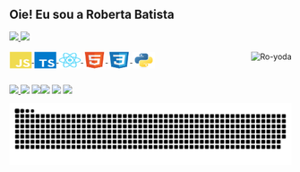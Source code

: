 ## Oie! Eu sou a Roberta Batista 
 
<div>
<a href="https://github.com/RobertaBatista">
<img height="180em" src="https://github-readme-stats.vercel.app/api?username=RobertaBatista&show_icons=true&theme=dracula&include_all_commits=true&count_private=true"/>
  <img height="180em" src="https://github-readme-stats.vercel.app/api/top-langs/?username=RobertaBatista&layout=compact&langs_count=7&theme=dracula"/>

</div>

<div style="display: inline_block"><br>
<img align="center" alt="Ro-Js" height="30" width="40" src="https://raw.githubusercontent.com/devicons/devicon/master/icons/javascript/javascript-plain.svg">
<img align="center" alt="Ro-Ts" height="30" width="40" src="https://raw.githubusercontent.com/devicons/devicon/master/icons/typescript/typescript-plain.svg">
<img align="center" alt="Ro-React" height="30" width="40" src="https://raw.githubusercontent.com/devicons/devicon/master/icons/react/react-original.svg">
<img align="center" alt="Ro-HTML" height="30" width="40" src="https://raw.githubusercontent.com/devicons/devicon/master/icons/html5/html5-original.svg">
<img align="center" alt="Ro-CSS" height="30" width="40" src="https://raw.githubusercontent.com/devicons/devicon/master/icons/css3/css3-original.svg">
<img align="center" alt="Ro-Python" height="30" width="40" src="https://raw.githubusercontent.com/devicons/devicon/master/icons/python/python-original.svg">
<img align="right" alt="Ro-yoda" src="https://cdn.discordapp.com/attachments/795358919417397249/825430589581688872/hi.gif">
</div>

##
<div> 
  
<a href="https://www.youtube.com/channel/UCfhx7xGyat8f7n12ybaxXSg" target="_blank"><img src="https://img.shields.io/badge/YouTube-FF0000?style=for-the-badge&logo=youtube&logoColor=white" target="_blank"></a><a href="https://www.instagram.com/bikedopolo/" target="_blank"> <img src="https://img.shields.io/badge/-Instagram-%23E4405F?style=for-the-badge&logo=instagram&logoColor=white" target="_blank"></a>
<a href="https://www.twitch.tv/rafaballerinii" target="_blank"><img src="https://img.shields.io/badge/Twitch-9146FF?style=for-the-badge&logo=twitch&logoColor=white" target="_blank"></a><a href="https://discord.gg/pDbY76q8Qf" target="_blank"><img src="https://img.shields.io/badge/Discord-7289DA?style=for-the-badge&logo=discord&logoColor=white" target="_blank"></a>
<a href = "mailto:bikedopolo@gmail.com"><img src="https://img.shields.io/badge/-Gmail-%23333?style=for-the-badge&logo=gmail&logoColor=white" target="_blank"></a>
<a href="https://www.linkedin.com/in/roberta-s-batista" target="_blank"><img src="https://img.shields.io/badge/-LinkedIn-%230077B5?style=for-the-badge&logo=linkedin&logoColor=white" target="_blank"></a>

![Snake animation](https://github.com/RobertaBatista/RobertaBatista/blob/output/github-contribution-grid-snake.svg)
</div>

